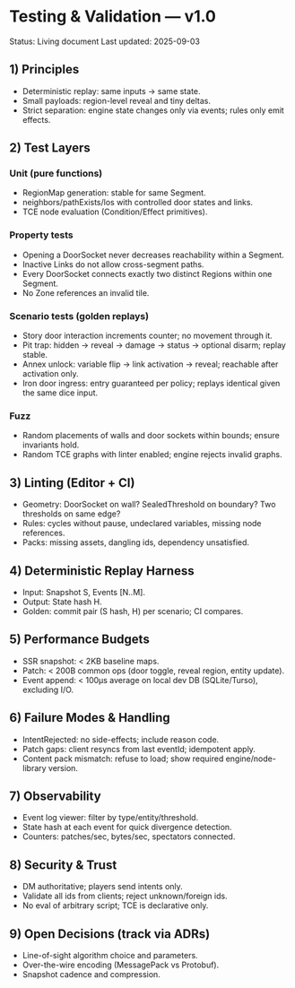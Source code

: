 # Testing & Validation — v1.0
Status: Living document
Last updated: 2025-09-03

## 1) Principles
- Deterministic replay: same inputs → same state.
- Small payloads: region-level reveal and tiny deltas.
- Strict separation: engine state changes only via events; rules only emit effects.

## 2) Test Layers
### Unit (pure functions)
- RegionMap generation: stable for same Segment.
- neighbors/pathExists/los with controlled door states and links.
- TCE node evaluation (Condition/Effect primitives).

### Property tests
- Opening a DoorSocket never decreases reachability within a Segment.
- Inactive Links do not allow cross-segment paths.
- Every DoorSocket connects exactly two distinct Regions within one Segment.
- No Zone references an invalid tile.

### Scenario tests (golden replays)
- Story door interaction increments counter; no movement through it.
- Pit trap: hidden → reveal → damage → status → optional disarm; replay stable.
- Annex unlock: variable flip → link activation → reveal; reachable after activation only.
- Iron door ingress: entry guaranteed per policy; replays identical given the same dice input.

### Fuzz
- Random placements of walls and door sockets within bounds; ensure invariants hold.
- Random TCE graphs with linter enabled; engine rejects invalid graphs.

## 3) Linting (Editor + CI)
- Geometry: DoorSocket on wall? SealedThreshold on boundary? Two thresholds on same edge?
- Rules: cycles without pause, undeclared variables, missing node references.
- Packs: missing assets, dangling ids, dependency unsatisfied.

## 4) Deterministic Replay Harness
- Input: Snapshot S, Events [N..M].
- Output: State hash H.
- Golden: commit pair (S hash, H) per scenario; CI compares.

## 5) Performance Budgets
- SSR snapshot: < 2KB baseline maps.
- Patch: < 200B common ops (door toggle, reveal region, entity update).
- Event append: < 100µs average on local dev DB (SQLite/Turso), excluding I/O.

## 6) Failure Modes & Handling
- IntentRejected: no side-effects; include reason code.
- Patch gaps: client resyncs from last eventId; idempotent apply.
- Content pack mismatch: refuse to load; show required engine/node-library version.

## 7) Observability
- Event log viewer: filter by type/entity/threshold.
- State hash at each event for quick divergence detection.
- Counters: patches/sec, bytes/sec, spectators connected.

## 8) Security & Trust
- DM authoritative; players send intents only.
- Validate all ids from clients; reject unknown/foreign ids.
- No eval of arbitrary script; TCE is declarative only.

## 9) Open Decisions (track via ADRs)
- Line-of-sight algorithm choice and parameters.
- Over-the-wire encoding (MessagePack vs Protobuf).
- Snapshot cadence and compression.
